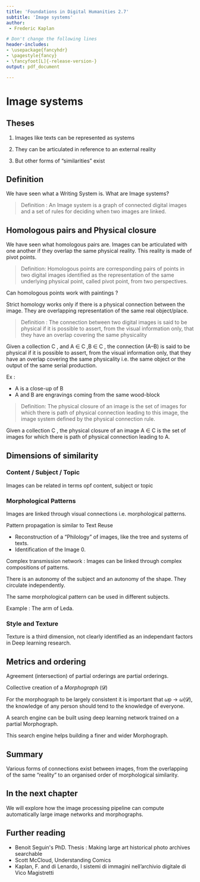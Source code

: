 ```yaml
---
title: 'Foundations in Digital Humanities 2.7'
subtitle: 'Image systems'
author:
 - Frederic Kaplan

# Don't change the following lines
header-includes:
- \usepackage{fancyhdr}
- \pagestyle{fancy}
- \fancyfoot[L]{-release-version-}
output: pdf_document

---
```


# Image systems

<!--This chapter needs to be rewritten on the basis a taxonomy of 4 image systems.see  I sistemi di immagini nell’archivio digitale di Vico Magistretti. Please wait before improving it--> 

## Theses

1) Images like texts can be represented as systems

2) They can be articulated in reference to an external reality 

3) But other forms of “similarities” exist

## Definition

We have seen what a Writing System is. What are Image systems?

> Definition : An Image system is a graph of connected digital images and a set of rules for deciding when two images are linked. 

## Homologous pairs and Physical closure

We have seen what homologous pairs are. Images can be articulated with one another if they overlap the same physical reality. This reality is made of pivot points. 

> Definition: Homologous points are corresponding pairs of points in two digital images identified as the representation of the same underlying physical point, called pivot point, from two perspectives.

Can homologous points work with paintings ?

Strict homology works only if there is a physical connection between the image. They are overlapping representation of the same real object/place. 

> Definition : The connection between two digital images is said to be physical if it is possible to assert, from the visual information only, that they have an overlap covering the same physicality

Given a collection C , and A ∈ C ,B ∈ C , the connection (A–B) is said to be physical if it is possible to assert, from the visual information only, that they have an overlap covering the same physicality i.e. the same object or the output of the same serial production.

Ex : 

- A is a close-up of B
- A and B are engravings coming from the same wood-block

> Definition: The physical closure of an image is the set of images for which there is path of physical connection leading to this image, the image system defined by the physical connection rule.

Given a collection C , the physical closure of an image A ∈ C is the set of images for which there is path of physical connection leading to A.

## Dimensions of similarity

### Content / Subject / Topic

Images can be related in terms opf content, subject or topic

### Morphological Patterns

Images are linked through visual connections i.e. morphological patterns. 

Pattern propagation is similar to Text Reuse

- Reconstruction of a “Philology” of images, like the tree and systems of texts. 
- Identification of the Image 0. 

Complex transmission network : Images can be linked through complex compositions of patterns. 

There is an autonomy of the subject and an autonomy of the shape. They circulate independently.

The same morphological pattern can be used in different subjects. 

Example : The arm of Leda. 

### Style and Texture

Texture is a third dimension, not clearly identified as an independant factors in Deep learning research. 

## Metrics and ordering

Agreement (intersection) of partial orderings are partial orderings. 

Collective creation of a *Morphograph* (𝓓)

For the morphograph to be largely consistent it is important that 𝜔p → 𝜔(𝓓), the knowledge of any person should tend to the knowledge of everyone.  

A search engine can be built using deep learning network trained on a partial Morphograph. 

This search engine helps building a finer and wider Morphograph. 

## Summary 

Various forms of connections exist between images, from the overlapping of the same “reality” to an organised order of morphological similarity. 

## In the next chapter

We will explore how the image processing pipeline can compute automatically large image networks and morphographs. 

## Further reading

- Benoit Seguin's PhD. Thesis : Making large art historical photo archives searchable
- Scott McCloud, Understanding Comics
- Kaplan, F. and di Lenardo, I sistemi di immagini nell’archivio digitale di Vico Magistretti 

